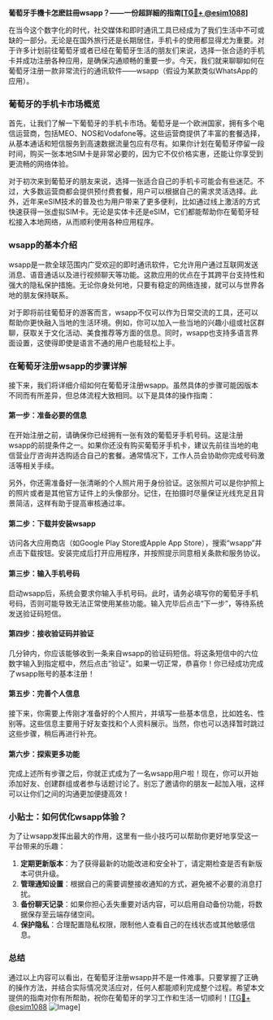 **葡萄牙手機卡怎麽註冊wsapp？——一份超詳細的指南[[TG💪+ @esim1088](https://t.me/s/esim1088)]**

在当今这个数字化的时代，社交媒体和即时通讯工具已经成为了我们生活中不可或缺的一部分。无论是在国外旅行还是长期居住，手机卡的使用都显得尤为重要。对于许多计划前往葡萄牙或者已经在葡萄牙生活的朋友们来说，选择一张合适的手机卡并成功注册各种应用，是确保沟通顺畅的重要一步。今天，我们就来聊聊如何在葡萄牙注册一款非常流行的通讯软件——wsapp（假设为某款类似WhatsApp的应用）。

### 葡萄牙的手机卡市场概览

首先，让我们了解一下葡萄牙的手机卡市场。葡萄牙是一个欧洲国家，拥有多个电信运营商，包括MEO、NOS和Vodafone等。这些运营商提供了丰富的套餐选择，从基本通话和短信服务到高速数据流量包应有尽有。如果你计划在葡萄牙停留一段时间，购买一张本地SIM卡是非常必要的，因为它不仅价格实惠，还能让你享受到更流畅的网络体验。

对于初次来到葡萄牙的朋友来说，选择一张适合自己的手机卡可能会有些迷茫。不过，大多数运营商都会提供预付费套餐，用户可以根据自己的需求灵活选择。此外，近年来eSIM技术的普及也为用户带来了更多便利，比如通过线上激活的方式快速获得一张虚拟SIM卡。无论是实体卡还是eSIM，它们都能帮助你在葡萄牙轻松接入本地网络，从而顺利使用各种应用程序。

### wsapp的基本介绍

wsapp是一款全球范围内广受欢迎的即时通讯软件，它允许用户通过互联网发送消息、语音通话以及进行视频聊天等功能。这款应用的优点在于其跨平台支持性和强大的隐私保护措施。无论你身处何地，只要有稳定的网络连接，就可以与世界各地的朋友保持联系。

对于即将前往葡萄牙的游客而言，wsapp不仅可以作为日常交流的工具，还可以帮助你更快融入当地的生活环境。例如，你可以加入一些当地的兴趣小组或社区群聊，获取关于文化活动、美食推荐等方面的信息。同时，wsapp也支持多语言界面设置，这使得即使是语言不通的用户也能轻松上手。

### 在葡萄牙注册wsapp的步骤详解

接下来，我们将详细介绍如何在葡萄牙注册wsapp。虽然具体的步骤可能因版本不同而有所差异，但总体流程大致相同。以下是具体的操作指南：

#### 第一步：准备必要的信息
在开始注册之前，请确保你已经拥有一张有效的葡萄牙手机号码。这是注册wsapp的前提条件之一。如果你还没有购买葡萄牙手机卡，建议先前往当地的电信营业厅咨询并选购适合自己的套餐。通常情况下，工作人员会协助你完成号码激活等相关手续。

另外，你还需准备好一张清晰的个人照片用于身份验证。这张照片可以是你护照上的照片或者是其他官方证件上的头像部分。记住，在拍摄时尽量保证光线充足且背景简洁，这样有助于提高审核通过率。

#### 第二步：下载并安装wsapp
访问各大应用商店（如Google Play Store或Apple App Store），搜索“wsapp”并点击下载按钮。安装完成后打开应用程序，并按照提示同意相关条款和服务协议。

#### 第三步：输入手机号码
启动wsapp后，系统会要求你输入手机号码。此时，请务必填写你的葡萄牙手机号码，否则可能导致无法正常使用某些功能。输入完毕后点击“下一步”，等待系统发送验证码短信。

#### 第四步：接收验证码并验证
几分钟内，你应该能够收到一条来自wsapp的验证码短信。将这条短信中的六位数字输入到指定框中，然后点击“验证”。如果一切正常，恭喜你！你已经成功完成了wsapp账号的基本注册！

#### 第五步：完善个人信息
接下来，你需要上传刚才准备好的个人照片，并填写一些基本信息，比如姓名、性别等。这些信息主要用于好友查找和个人资料展示。当然，你也可以选择暂时跳过这些步骤，稍后再进行补充。

#### 第六步：探索更多功能
完成上述所有步骤之后，你就正式成为了一名wsapp用户啦！现在，你可以开始添加好友、创建群组或者参与话题讨论了。别忘了邀请你的朋友一起加入哦，这样可以让你们之间的沟通更加便捷高效！

### 小贴士：如何优化wsapp体验？

为了让wsapp发挥出最大的作用，这里有一些小技巧可以帮助你更好地享受这一平台带来的乐趣：

1. **定期更新版本**：为了获得最新的功能改进和安全补丁，请定期检查是否有新版本可供升级。
2. **管理通知设置**：根据自己的需要调整接收通知的方式，避免被不必要的消息打扰。
3. **备份聊天记录**：如果你担心丢失重要对话内容，可以启用自动备份功能，将数据保存至云端存储空间。
4. **保护隐私**：合理配置隐私权限，限制他人查看自己的在线状态或其他敏感信息。

### 总结

通过以上内容可以看出，在葡萄牙注册wsapp并不是一件难事。只要掌握了正确的操作方法，并结合实际情况灵活应对，任何人都能顺利完成整个过程。希望本文提供的指南对你有所帮助，祝你在葡萄牙的学习工作和生活一切顺利！[[TG💪+ @esim1088](https://t.me/s/esim1088) ![Image](https://i.postimg.cc/4NQfJmqS/Snipaste-2025-05-13-00-14-12.png)]